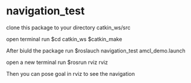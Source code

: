 # navigation_test

clone this package to your directory catkin_ws/src

open terminal
run $cd catkin_ws
    $catkin_make
    
 After biuld the package
 run $roslauch navigation_test amcl_demo.launch
 
 open a new terminal
 run $rosrun rviz rviz
 
 Then you can pose goal in rviz to see the navigation
